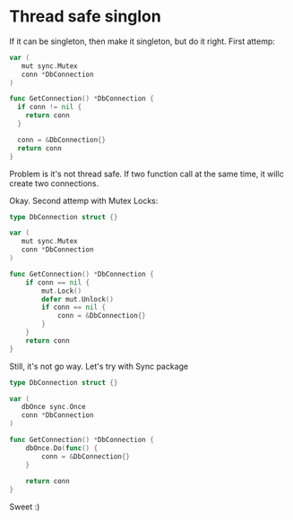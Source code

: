 # Thread safe singlon

If it can be singleton, then make it singleton, but do it right.
First attemp:
```go
var (
   mut sync.Mutex
   conn *DbConnection
)

func GetConnection() *DbConnection {
  if conn != nil {
    return conn
  }

  conn = &DbConnection{}
  return conn
}
```

Problem is it's not thread safe. If two function call at the same time, it willc create two connections.

Okay. Second attemp with Mutex Locks:
```go
type DbConnection struct {}

var (
   mut sync.Mutex
   conn *DbConnection
)

func GetConnection() *DbConnection {
    if conn == nil {
        mut.Lock()
        defer mut.Unlock()
        if conn == nil {
            conn = &DbConnection{}
        }
    }
    return conn
}
```
Still, it's not go way. Let's try with Sync package
```go
type DbConnection struct {}

var (
   dbOnce sync.Once
   conn *DbConnection
)

func GetConnection() *DbConnection {
    dbOnce.Do(func() {
        conn = &DbConnection{}
    }
    
    return conn
}
```

Sweet :)
